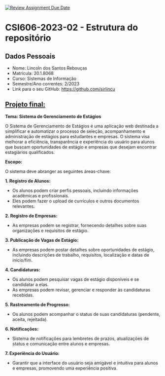 [![Review Assignment Due Date](https://classroom.github.com/assets/deadline-readme-button-24ddc0f5d75046c5622901739e7c5dd533143b0c8e959d652212380cedb1ea36.svg)](https://classroom.github.com/a/OP3aNSDP)
# **CSI606-2023-02 - Estrutura do repositório**

## Dados Pessoais

- Nome: Lincoln dos Santos Rebouças
- Matrícula: 20.1.8068
- Curso: Sistemas de Informação
- Semestre/Ano correntes: 2/2023
- Link para o seu GitHub: https://github.com/sirlincu

## [Projeto final:](./Projeto/README.md)

**Tema: Sistema de Gerenciamento de Estágios**

O Sistema de Gerenciamento de Estágios é uma aplicação web destinada a simplificar e automatizar o processo de seleção, acompanhamento e administração de estágios para estudantes e empresas. O sistema visa melhorar a eficiência, transparência e experiência do usuário para alunos que buscam oportunidades de estágio e empresas que desejam encontrar estagiários qualificados.

**Escopo:**

O sistema deve abranger as seguintes áreas-chave:

**1. Registro de Alunos:**
   - Os alunos podem criar perfis pessoais, incluindo informações acadêmicas e profissionais.
   - Eles podem fazer o upload de currículos e outros documentos relevantes.
   
**2. Registro de Empresas:**
   - As empresas podem se registrar, fornecendo detalhes sobre suas organizações e requisitos de estágio.
   
**3. Publicação de Vagas de Estágio:**
   - As empresas podem postar detalhes sobre oportunidades de estágio, incluindo descrições de trabalho, requisitos, localização e datas de início/fim.
   
**4. Candidaturas:**
   - Os alunos podem pesquisar vagas de estágio disponíveis e se candidatar a elas.
   - As empresas podem revisar, gerenciar e responder às candidaturas recebidas.
   
**5. Rastreamento de Progresso:**
   - Os alunos podem acompanhar o status de suas candidaturas (pendente, aceita, rejeitada).
   
**6. Notificações:**
   - Sistema de notificações para lembretes de prazos, atualizações de status e comunicação entre alunos e empresas.
   
**7. Experiência do Usuário:**
   - Garantir que a interface do usuário seja amigável e intuitiva para alunos e empresas, promovendo uma experiência positiva.
